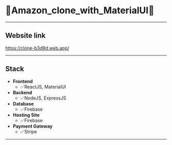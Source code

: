 # 🍁Amazon_clone_with_MaterialUI🎉
-----------------------------------------------
## Website link

https://clone-b3d9d.web.app/

-----------------------------------------------
## Stack
- **Frontend**
  - ✅ReactJS, MaterialUI
- **Backend**
  - ✅NodeJS, ExpressJS
- **Database**
  - ✅Firebase
- **Hosting Site**
  - ✅Firebase
- **Payment Gateway**
  - ✅Stripe
  
-----------------------------------------------
